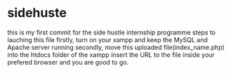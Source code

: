 # sidehuste
this is my first commit for the side hustle internship programme 
steps to lauching this file
firstly, turn on your xampp and keep the MySQL and Apache server running
secondly, move this uploaded file(index_name.php) into the htdocs folder of the xampp
insert the URL to the file inside your prefered browser and you are good to go.
